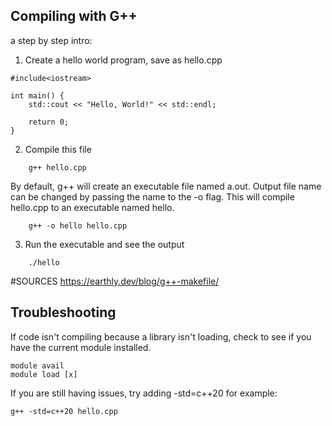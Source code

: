 ## Compiling with G++
a step by step intro:

1. Create a hello world program, save as hello.cpp
```
#include<iostream>

int main() {
    std::cout << "Hello, World!" << std::endl;

    return 0;
}
```
2. Compile this file
```
    g++ hello.cpp
```
By default, g++ will create an executable file named a.out. Output file name can be changed by passing the name to the -o flag. This will compile hello.cpp to an executable named hello.
```
    g++ -o hello hello.cpp
```
3. Run the executable and see the output
```
    ./hello
```
    
#SOURCES
https://earthly.dev/blog/g++-makefile/


## Troubleshooting
If code isn't compiling because a library isn't loading, check to see if you have the current module installed.
```
module avail
module load [x]
```

If you are still having issues, try adding -std=c++20 for example:
```
g++ -std=c++20 hello.cpp
```
